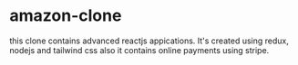 # amazon-clone
this clone contains advanced reactjs appications. It's created using redux, nodejs and tailwind css also it contains online payments using stripe.

